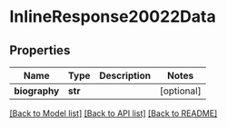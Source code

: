 # InlineResponse20022Data

## Properties
Name | Type | Description | Notes
------------ | ------------- | ------------- | -------------
**biography** | **str** |  | [optional] 

[[Back to Model list]](../README.md#documentation-for-models) [[Back to API list]](../README.md#documentation-for-api-endpoints) [[Back to README]](../README.md)

